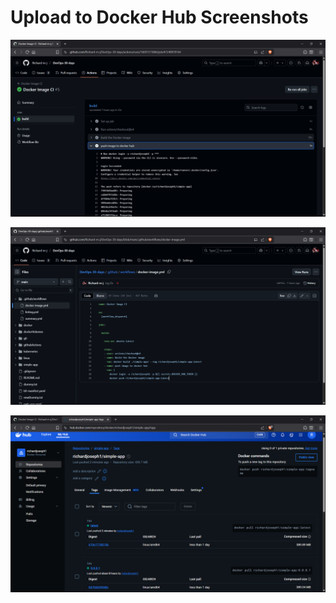 # Upload to Docker Hub Screenshots

![Screenshot 1](Screenshot%20(134).png)

![Screenshot 2](Screenshot%20(135).png)

![Screenshot 3](Screenshot%20(136).png)
